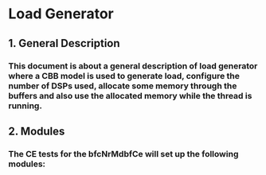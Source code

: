 # Load Generator
## 1. General Description
### This document is about a general description of load generator where a CBB model is used to generate load, configure the number of DSPs used, allocate some memory through the buffers and also use the allocated memory while the thread is running.

## 2. Modules
### The CE tests for the bfcNrMdbfCe will set up the following modules:
